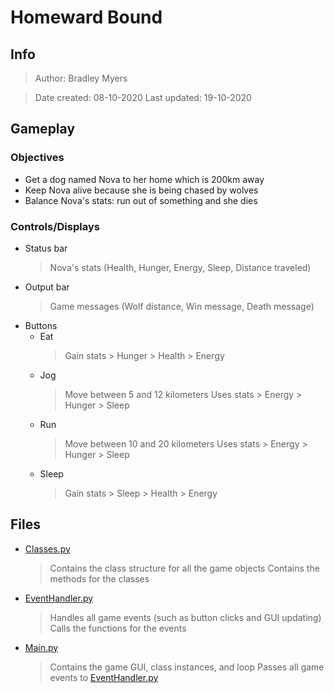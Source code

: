Homeward Bound
==============

## Info

> Author: Bradley Myers

> Date created: 08-10-2020
> Last updated: 19-10-2020

## Gameplay

### Objectives

* Get a dog named Nova to her home which is 200km away
* Keep Nova alive because she is being chased by wolves
* Balance Nova's stats: run out of something and she dies

### Controls/Displays

* Status bar
    > Nova's stats (Health, Hunger, Energy, Sleep, Distance traveled)
* Output bar
    > Game messages (Wolf distance, Win message, Death message)
* Buttons
    * Eat
        > Gain stats
            > Hunger
            > Health
            > Energy
    * Jog
        > Move between 5 and 12 kilometers
        > Uses stats
            > Energy
            > Hunger
            > Sleep
    * Run
        > Move between 10 and 20 kilometers
        > Uses stats
            > Energy
            > Hunger
            > Sleep
    * Sleep
        > Gain stats
            > Sleep
            > Health
            > Energy

## Files

* [Classes.py](./Classes.py)
    > Contains the class structure for all the game objects
    > Contains the methods for the classes

* [EventHandler.py](./EventHandler.py)
    > Handles all game events (such as button clicks and GUI updating)
    > Calls the functions for the events

* [Main.py](./Main.py)
    > Contains the game GUI, class instances, and loop
    > Passes all game events to [EventHandler.py](./EventHandler.py)